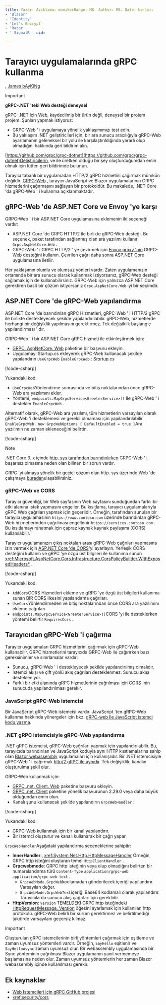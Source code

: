 ```yaml
---
title: Yazar: Açıklama: monikerRange: MS. Author: MS. Date: No-loc:
- 'Blazor'
- 'Identity'
- 'Let's Encrypt'
- 'Razor'
- ' SignalR ' uid: 

---
```

# <a name="use-grpc-in-browser-apps"></a>Tarayıcı uygulamalarında gRPC kullanma

, [James bAyKiNg](https://twitter.com/jamesnk)

> [!IMPORTANT]
> **gRPC-.NET 'teki Web desteği deneysel**
>
> gRPC-.NET için Web, kaydedilmiş bir ürün değil, deneysel bir projem projem. Şunları yapmak istiyoruz:
>
> * GRPC-Web ' i uygulamaya yönelik yaklaşımımızı test edin.
> * Bu yaklaşım .NET geliştiricileri için, bir ara sunucu aracılığıyla gRPC-Web ayarlamanın geleneksel bir yolu ile karşılaştırıldığında yararlı olup olmadığını hakkında geri bildirim alın.
>
> [https://github.com/grpc/grpc-dotnet](https://github.com/grpc/grpc-dotnet)Geliştiricilerin, ve ile üretken olduğu bir şey oluşturduğumdan emin olmak için lütfen geri bildirimde bulunun.

Tarayıcı tabanlı bir uygulamadan HTTP/2 gRPC hizmetini çağırmak mümkün değildir. [GRPC-Web](https://github.com/grpc/grpc/blob/master/doc/PROTOCOL-WEB.md) , tarayıcı JavaScript ve Blazor uygulamalarının GRPC hizmetlerini çağırmasını sağlayan bir protokoldür. Bu makalede, .NET Core 'da gRPC-Web ' i kullanma açıklanmaktadır.

## <a name="grpc-web-in-aspnet-core-vs-envoy"></a>gRPC-Web 'de ASP.NET Core ve Envoy 'ye karşı

GRPC-Web ' i bir ASP.NET Core uygulamasına eklemenin iki seçeneği vardır:

* ASP.NET Core 'de GRPC HTTP/2 ile birlikte gRPC-Web desteği. Bu seçenek, paket tarafından sağlanmış olan ara yazılımı kullanır `Grpc.AspNetCore.Web` .
* GRPC-Web ' i GRPC HTTP/2 ' ye çevirmek için [Envoy proxy 'nin](https://www.envoyproxy.io/) GRPC-Web desteğini kullanın. Çevrilen çağrı daha sonra ASP.NET Core uygulamasına iletilir.

Her yaklaşımın olumlu ve olumsuz yönleri vardır. Zaten uygulamanızın ortamında bir ara sunucu olarak kullanmak istiyorsanız, gRPC-Web desteği sağlamak için de kullanabilirsiniz. GRPC-Web için yalnızca ASP.NET Core gerektiren basit bir çözüm istiyorsanız `Grpc.AspNetCore.Web` iyi bir seçimdir.

## <a name="configure-grpc-web-in-aspnet-core"></a>ASP.NET Core 'de gRPC-Web yapılandırma

ASP.NET Core 'de barındırılan gRPC Hizmetleri, gRPC-Web ' i HTTP/2 gRPC ile birlikte destekleyecek şekilde yapılandırılabilir. gRPC-Web, hizmetlerde herhangi bir değişiklik yapılmasını gerektirmez. Tek değişiklik başlangıç yapılandırması ' dır.

GRPC-Web ' i bir ASP.NET Core gRPC hizmeti ile etkinleştirmek için:

* [GRPC. AspNetCore. Web](https://www.nuget.org/packages/Grpc.AspNetCore.Web) paketine bir başvuru ekleyin.
* Uygulamayı Startup.cs ekleyerek gRPC-Web kullanacak şekilde yapılandırın `UseGrpcWeb` `EnableGrpcWeb` : *Startup.cs*

[!code-csharp[](~/grpc/browser/sample/Startup.cs?name=snippet_1&highlight=10,14)]

Yukarıdaki kod:

* `UseGrpcWeb`Yönlendirme sonrasında ve bitiş noktalarından önce gRPC-Web ara yazılımını ekler.
* Yöntemi, `endpoints.MapGrpcService<GreeterService>()` Ile gRPC-Web ' i destekler `EnableGrpcWeb` . 

Alternatif olarak, gRPC-Web ara yazılımı, tüm hizmetlerin varsayılan olarak gRPC-Web 'i desteklemesi ve gerekli olmaması için yapılandırılabilir `EnableGrpcWeb` . `new GrpcWebOptions { DefaultEnabled = true }`Ara yazılımın ne zaman ekleneceğini belirtin.

[!code-csharp[](~/grpc/browser/sample/AllServicesSupportExample_Startup.cs?name=snippet_1&highlight=12)]

> [!NOTE]
> .NET Core 3. x içinde [http. sys tarafından barındırılırken](xref:fundamentals/servers/httpsys) GRPC-Web ' i, başarısız olmasına neden olan bilinen bir sorun vardır.
>
> GRPC 'yi almaya yönelik bir geçici çözüm olan http. sys üzerinde Web 'de çalışmaya [buradan](https://github.com/grpc/grpc-dotnet/issues/853#issuecomment-610078202)ulaşabilirsiniz.

### <a name="grpc-web-and-cors"></a>gRPC-Web ve CORS

Tarayıcı güvenliği, bir Web sayfasının Web sayfasını sunduğundan farklı bir etki alanına istek yapmasını engeller. Bu kısıtlama, tarayıcı uygulamalarıyla gRPC Web çağrıları yapmak için geçerlidir. Örneğin, tarafından sunulan bir tarayıcı uygulamasının `https://www.contoso.com` üzerinde barındırılan gRPC-Web hizmetlerinden çağrılması engellenir `https://services.contoso.com` . Bu kısıtlamayı rahatmak için çapraz kaynak kaynak paylaşımı (CORS) kullanılabilir.

Tarayıcı uygulamanızın çıkış noktaları arası gRPC-Web çağrıları yapmasına izin vermek için [ASP.NET Core 'de CORS](xref:security/cors)'yi ayarlayın. Yerleşik CORS desteğini kullanın ve gRPC 'ye özgü üst bilgileri ile kullanıma sunun <xref:Microsoft.AspNetCore.Cors.Infrastructure.CorsPolicyBuilder.WithExposedHeaders*> .

[!code-csharp[](~/grpc/browser/sample/CORS_Startup.cs?name=snippet_1&highlight=5-11,19,24)]

Yukarıdaki kod:

* `AddCors`CORS Hizmetleri ekleme ve gRPC 'ye özgü üst bilgileri kullanıma sunan BIR CORS ilkesini yapılandırma çağrıları.
* `UseCors`Yönlendirmeden ve bitiş noktalarından önce CORS ara yazılımını ekleme çağrıları.
* `endpoints.MapGrpcService<GreeterService>()`CORS 'yi ile desteklerken yöntemi belirtir `RequiresCors` .

## <a name="call-grpc-web-from-the-browser"></a>Tarayıcıdan gRPC-Web 'i çağırma

Tarayıcı uygulamaları GRPC hizmetlerini çağırmak için gRPC-Web kullanabilir. GRPC hizmetlerini tarayıcıda GRPC-Web ile çağırırken bazı gereksinimler ve sınırlamalar vardır:

* Sunucu, gRPC-Web ' i destekleyecek şekilde yapılandırılmış olmalıdır.
* İstemci akışı ve çift yönlü akış çağrıları desteklenmez. Sunucu akışı destekleniyor.
* Farklı bir etki alanında gRPC hizmetlerinin çağrılması için [CORS](xref:security/cors) 'nin sunucuda yapılandırılması gerekir.

### <a name="javascript-grpc-web-client"></a>JavaScript gRPC-Web istemcisi

Bir JavaScript gRPC-Web istemcisi vardır. JavaScript 'ten gRPC-Web kullanma hakkında yönergeler için bkz. [gRPC-web Ile JavaScript istemci kodu yazma](https://github.com/grpc/grpc-web/tree/master/net/grpc/gateway/examples/helloworld#write-client-code).

### <a name="configure-grpc-web-with-the-net-grpc-client"></a>.NET gRPC istemcisiyle gRPC-Web yapılandırma

.NET gRPC istemcisi, gRPC-Web çağrıları yapmak için yapılandırılabilir. Bu, tarayıcıda barındırılan ve JavaScript koduyla aynı HTTP kısıtlamalarına sahip olan [ Blazor webassembly](xref:blazor/index#blazor-webassembly) uygulamaları için kullanışlıdır. Bir .NET istemcisiyle gRPC-Web ' i çağırmak [http/2 gRPC ile aynıdır](xref:grpc/client). Tek değişiklik, kanalın oluşturulma şekli olur.

GRPC-Web kullanmak için:

* [GRPC .net. Client. Web](https://www.nuget.org/packages/Grpc.Net.Client.Web) paketine başvuru ekleyin.
* [GRPC .net. Client](https://www.nuget.org/packages/Grpc.Net.Client) paketine yönelik başvurunun 2.29.0 veya daha büyük olduğundan emin olun.
* Kanalı şunu kullanacak şekilde yapılandırın `GrpcWebHandler` :

[!code-csharp[](~/grpc/browser/sample/Handler.cs?name=snippet_1)]

Yukarıdaki kod:

* GRPC-Web kullanmak için bir kanal yapılandırır.
* Bir istemci oluşturur ve kanalı kullanarak bir çağrı yapar.

`GrpcWebHandler`Aşağıdaki yapılandırma seçeneklerine sahiptir:

* **InnerHandler**:, <xref:System.Net.Http.HttpMessageHandler> Örneğin, GRPC http isteğini oluşturan temel `HttpClientHandler` .
* **Grpcwebmode**: GRPC http isteğinin veya olup olmadığını belirten bir numaralandırma türü `Content-Type` `application/grpc-web` `application/grpc-web-text` .
    * `GrpcWebMode.GrpcWeb`kodlamadan gönderilecek içeriği yapılandırır. Varsayılan değer.
    * `GrpcWebMode.GrpcWebText`içeriği Base64 kodlamalı olarak yapılandırır. Tarayıcılarda sunucu akış çağrıları için gereklidir.
* **HttpVersion**: `Version` TEMELDEKI GRPC http isteğindeki [HttpRequestMessage. Version](xref:System.Net.Http.HttpRequestMessage.Version) öğesini ayarlamak için kullanılan http protokolü. gRPC-Web belirli bir sürüm gerektirmez ve belirtilmediği takdirde varsayılanı geçersiz kılmaz.

> [!IMPORTANT]
> Oluşturulan gRPC istemcilerinin birli yöntemleri çağırmak için eşitleme ve zaman uyumsuz yöntemleri vardır. Örneğin, `SayHello` eşitlenir ve `SayHelloAsync` zaman uyumsuz olur. Bir webassembly uygulamasında bir Sync yönteminin çağrılması Blazor uygulamanın yanıt vermemeye başlamasına neden olur. Zaman uyumsuz yöntemlerin her zaman Blazor webassembly içinde kullanılması gerekir.

## <a name="additional-resources"></a>Ek kaynaklar

* [Web Istemcileri için gRPC GitHub projesi](https://github.com/grpc/grpc-web)
* <xref:security/cors>
